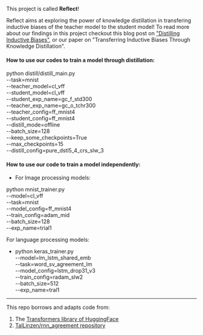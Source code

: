 This project is called **Reflect**!

Reflect aims at exploring the power of knowledge distillation in transfering inductive biases of the teacher model to the student model! 
To read more about our findings in this project checkout this blog post on ["Distilling Inductive Biases"](https://samiraabnar.github.io/articles/2020-05/indist), or our paper on "Transferring Inductive Biases Through Knowledge Distillation".

#### How to use our codes to train a model through distillation:
python distill/distill_main.py \
--task=mnist \
--teacher_model=cl_vff \
--student_model=cl_vff \
--student_exp_name=gc_f_std300 \
--teacher_exp_name=gc_o_tchr300 \
--teacher_config=ff_mnist4 \
--student_config=ff_mnist4 \
--distill_mode=offline \
--batch_size=128 \
--keep_some_checkpoints=True \
--max_checkpoints=15 \
--distill_config=pure_dstl5_4_crs_slw_3 


#### How to use our  code to  train a model independently:
* For Image processing  models:

python mnist_trainer.py \
--model=cl_vff \
--task=mnist \
--model_config=ff_mnist4 \
--train_config=adam_mid \
--batch_size=128 \
--exp_name=trial1

For language processing models:

* python keras_trainer.py \
--model=lm_lstm_shared_emb \
--task=word_sv_agreement_lm \
--model_config=lstm_drop31_v3 \
--train_config=radam_slw2 \
--batch_size=512 \
--exp_name=tral1



------------- 
This repo borrows and adapts code from:
1. The [Transformers library of HuggingFace](https://github.com/huggingface/transformers)
2. [TalLinzen/rnn_agreement repository](https://github.com/TalLinzen/rnn_agreement)
